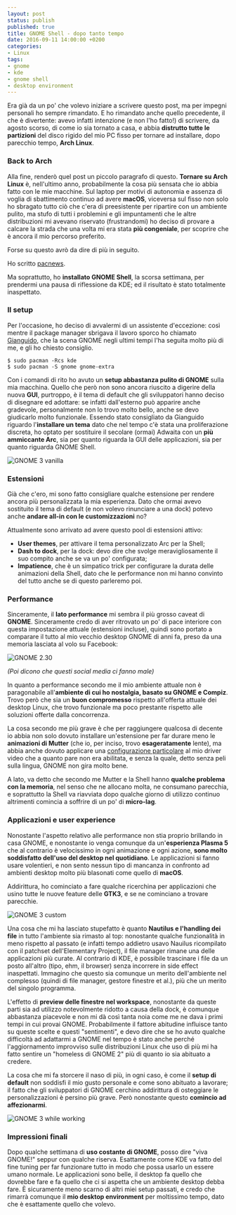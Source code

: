 ```yaml
---
layout: post
status: publish
published: true
title: GNOME Shell - dopo tanto tempo
date: 2016-09-11 14:00:00 +0200
categories:
- Linux
tags:
- gnome
- kde
- gnome shell
- desktop environment
---
```


Era già da un po' che volevo iniziare a scrivere questo post, ma per impegni personali ho sempre rimandato. E ho rimandato anche quello precedente, il che è divertente: avevo infatti intenzione (e non l'ho fatto!) di scrivere, da agosto scorso, di come io sia tornato a casa, e abbia **distrutto tutte le partizioni** del disco rigido del mio PC fisso per tornare ad installare, dopo parecchio tempo, **Arch Linux**.

### Back to Arch
Alla fine, renderò quel post un piccolo paragrafo di questo. **Tornare su Arch Linux** è, nell'ultimo anno, probabilmente la cosa più sensata che io abbia fatto con le mie macchine. Sul laptop per motivi di autonomia e assenza di voglia di sbattimento continuo ad avere **macOS**, viceversa sul fisso non solo ho sbragato tutto ciò che c'era di preesistente per ripartire con un ambiente pulito, ma stufo di tutti i problemini e gli impuntamenti che le altre distribuzioni mi avevano riservato (frustrandomi) ho deciso di provare a calcare la strada che una volta mi era stata **più congeniale**, per scoprire che è ancora il mio percorso preferito.

Forse su questo avrò da dire di più in seguito.

Ho scritto [pacnews](https://github.com/dottorblaster/pacnews).

Ma soprattutto, ho **installato GNOME Shell**, la scorsa settimana, per prendermi una pausa di riflessione da KDE; ed il risultato è stato totalmente inaspettato.

### Il setup
Per l'occasione, ho deciso di avvalermi di un assistente d'eccezione: così mentre il package manager sbrigava il lavoro sporco ho chiamato [Gianguido](http://blog.gsora.xyz/), che la scena GNOME negli ultimi tempi l'ha seguita molto più di me, e gli ho chiesto consiglio.

```shell
$ sudo pacman -Rcs kde
$ sudo pacman -S gnome gnome-extra
```

Con i comandi di rito ho avuto un **setup abbastanza pulito di GNOME** sulla mia macchina. Quello che però non sono ancora riuscito a digerire della nuova **GUI**, purtroppo, è il tema di default che gli sviluppatori hanno deciso di disegnare ed adottare: se infatti dall'esterno può apparire anche gradevole, personalmente non lo trovo molto bello, anche se devo giudicarlo molto funzionale. Essendo stato consigliato da Gianguido riguardo l'**installare un tema** dato che nel tempo c'è stata una proliferazione discreta, ho optato per sostituire il secolare (ormai) Adwaita con un **più ammiccante Arc**, sia per quanto riguarda la GUI delle applicazioni, sia per quanto riguarda GNOME Shell.

![GNOME 3 vanilla](https://gitlab.com/dottorblaster/blog-images/raw/master/images/gnome3_vanilla.png)

### Estensioni
Già che c'ero, mi sono fatto consigliare qualche estensione per rendere ancora più personalizzata la mia esperienza. Dato che ormai avevo sostituito il tema di default (e non volevo rinunciare a una dock) potevo anche **andare all-in con le customizzazioni** no?

Attualmente sono arrivato ad avere questo pool di estensioni attivo:

- **User themes**, per attivare il tema personalizzato Arc per la Shell;
- **Dash to dock**, per la dock: devo dire che svolge meravigliosamente il suo compito anche se va un po' configurata;
- **Impatience**, che è un simpatico trick per configurare la durata delle animazioni della Shell, dato che le performance non mi hanno convinto del tutto anche se di questo parleremo poi.

### Performance
Sinceramente, il **lato performance** mi sembra il più grosso caveat di **GNOME**. Sinceramente credo di aver ritrovato un po' di pace interiore con questa impostazione attuale (estensioni incluse), quindi sono portato a comparare il tutto al mio vecchio desktop GNOME di anni fa, preso da una memoria lasciata al volo su Facebook:

![GNOME 2.30](https://gitlab.com/dottorblaster/blog-images/raw/master/images/1916834_1521768761191_1878241_n.jpg)

_(Poi dicono che questi social media ci fanno male)_

In quanto a performance secondo me il mio ambiente attuale non è paragonabile all'**ambiente di cui ho nostalgia, basato su GNOME e Compiz**. Trovo però che sia un **buon compromesso** rispetto all'offerta attuale dei desktop Linux, che trovo funzionale ma poco prestante rispetto alle soluzioni offerte dalla concorrenza.

La cosa secondo me più grave è che per raggiungere qualcosa di decente io abbia non solo dovuto installare un'estensione per far durare meno le **animazioni di Mutter** (che io, per inciso, trovo **esageratamente** lente), ma abbia anche dovuto applicare una [configurazione particolare](http://dottorblaster.it/2016/08/intel-linux-tearing/) al mio driver video che a quanto pare non era abilitata, e senza la quale, detto senza peli sulla lingua, GNOME non gira molto bene.

A lato, va detto che secondo me Mutter e la Shell hanno **qualche problema con la memoria**, nel senso che ne allocano molta, ne consumano parecchia, e soprattutto la Shell va riavviata dopo qualche giorno di utilizzo continuo altrimenti comincia a soffrire di un po' di **micro-lag**.

### Applicazioni e user experience
Nonostante l'aspetto relativo alle performance non stia proprio brillando in casa GNOME, e nonostante io venga comunque da un'**esperienza Plasma 5** che al contrario è velocissimo in ogni animazione e ogni azione, **sono molto soddisfatto dell'uso del desktop nel quotidiano**. Le applicazioni si fanno usare volentieri, e non sento nessun tipo di mancanza in confronto ad ambienti desktop molto più blasonati come quello di **macOS**.

Addirittura, ho cominciato a fare qualche ricerchina per applicazioni che usino tutte le nuove feature delle **GTK3**, e se ne cominciano a trovare parecchie.

![GNOME 3 custom](https://gitlab.com/dottorblaster/blog-images/raw/master/images/gnome3_mine.png)

Una cosa che mi ha lasciato stupefatto è quanto **Nautilus e l'handling dei file** in tutto l'ambiente sia rimasto al top: nonostante qualche funzionalità in meno rispetto al passato (e infatti tempo addietro usavo Nauilus ricompilato con il patchset dell'Elementary Project), il file manager rimane una delle applicazioni più curate. Al contrario di KDE, è possibile trascinare i file da un posto all'altro (tipo, ehm, il browser) senza incorrere in side effect inaspettati. Immagino che questo sia comunque un merito dell'ambiente nel complesso (quindi di file manager, gestore finestre et al.), più che un merito del singolo programma.

L'effetto di **preview delle finestre nel workspace**, nonostante da queste parti sia ad utilizzo notevolmente ridotto a causa della dock, è comunque abbastanza piacevole e non mi dà così tanta noia come me ne dava i primi tempi in cui provai GNOME. Probabilmente il fattore abitudine influisce tanto su queste scelte e questi "sentimenti", e devo dire che se ho avuto qualche difficoltà ad adattarmi a GNOME nel tempo è stato anche perché l'aggiornamento improvviso sulle distribuzioni Linux che uso di più mi ha fatto sentire un "homeless di GNOME 2" più di quanto io sia abituato a credere.

La cosa che mi fa storcere il naso di più, in ogni caso, è come il **setup di default** non soddisfi il mio gusto personale e come sono abituato a lavorare; il fatto che gli sviluppatori di GNOME cerchino addirittura di osteggiare le personalizzazioni è persino più grave. Però nonostante questo **comincio ad affezionarmi**.

![GNOME 3 while working](https://gitlab.com/dottorblaster/blog-images/raw/master/images/gnome3_prod.png)

### Impressioni finali
Dopo qualche settimana di **uso costante di GNOME**, posso dire "viva GNOME!" seppur con qualche riserva. Esattamente come KDE va fatto del fine tuning per far funzionare tutto in modo che possa usarlo un essere umano normale. Le applicazioni sono belle, il desktop fa quello che dovrebbe fare e fa quello che ci si aspetta che un ambiente desktop debba fare. È sicuramente meno scarno di altri miei setup passati, e credo che rimarrà comunque il **mio desktop environment** per moltissimo tempo, dato che è esattamente quello che volevo.
